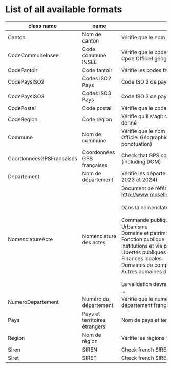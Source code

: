 # List of all available formats

| class name                   | name                   | decription                    |
| ---------------------------- | ---------------------- | ----------------------------- |
| Canton | Nom de canton | Vérifie que le nom de canton est un canton ou pseudo-canton français valide |
| CodeCommuneInsee | Code commune INSEE | Vérifie que le code commune correspond bien à un code commune INSEE selon Cpde Officiel géographique de 2023 et 2024 |
| CodeFantoir | Code fantoir | Vérifie les codes fantoirs valides |
| CodePaysISO2 | Codes ISO2 Pays | Code ISO 2 de pays selon COG2023 et COG2024 |
| CodePaysISO3 | Codes ISO3 Pays | Code ISO 3 de pays selon COG2023 et COG2024 |
| CodePostal | Code postal | Vérifie que le code postal est bien un code postal français |
| CodeRegion | Code région | Vérifie qu'il s'agit d'un code région selon le code officiel géographique (cog) donné |
| Commune | Nom de commune | Vérifie que le nom correspond à un nom de commune française ( depuis le Code Officiel Géographique 2023) (ne vérifie pas l'accentuation, la casse, la ponctuation) |
| CoordonneesGPSFrancaises | Coordonnées GPS françaises | Check that GPS coordinates are in a bounding box approximating France (including DOM) |
| Departement | Nom de département | Vérifie les départements français valides (selon le code officiel géographique 2023 et 2024) |
| NomenclatureActe | Nomenclature des actes | Document de référence dans les spécifications SCDL :<br>        http://www.moselle.gouv.fr/content/download/1107/7994/file/nomenclature.pdf<br><br>        Dans la nomenclature Actes, les valeurs avant le '/' sont :<br><br>        Commande publique<br>        Urbanisme<br>        Domaine et patrimoine<br>        Fonction publique<br>        Institutions et vie politique<br>        Libertés publiques et pouvoirs de police<br>        Finances locales<br>        Domaines de compétences par thèmes<br>        Autres domaines de compétences<br><br>        La validation devra accepter minuscules et majuscules, accents et sans accents ... |
| NumeroDepartement | Numéro du département | Vérifie que le numéro de département correspond bien à un numéro de département français |
| Pays | Pays et territoires étrangers | Nom de pays et territoires étrangers selon COG2024 |
| Region | Nom de région | Vérifie les régions françaises valides |
| Siren | SIREN | Check french SIREN number validity, but does not check if SIREN number exists. |
| Siret | SIRET | Check french SIRET number validity, but does not check if SIRET number exists. |
